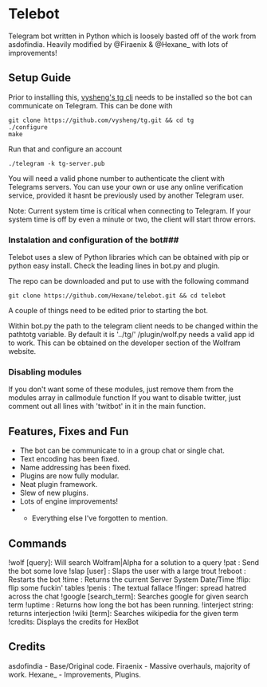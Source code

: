 Telebot
===================

Telegram bot written in Python which is loosely basted off of the work from asdofindia. Heavily modified by @Firaenix & @Hexane_ with lots of improvements!


## Setup Guide ##

Prior to installing this, [vysheng's tg cli](http://github.com/vysheng/tg) needs to be installed so the bot can communicate on Telegram. This can be done with
    
    git clone https://github.com/vysheng/tg.git && cd tg
    ./configure
    make

Run that and configure an account
    
    ./telegram -k tg-server.pub

You will need a valid phone number to authenticate the client with Telegrams servers. You can use your own or use any online verification service, provided it hasnt be previously used by another Telegram user.

Note: Current system time is critical when connecting to Telegram. If your system time is off by even a minute or two, the client will start throw errors.    

### Instalation and configuration of the bot###

Telebot uses a slew of Python libraries which can be obtained with pip or python easy install. Check the leading lines in bot.py and plugin.

The repo can be downloaded and put to use with the following command
    
    git clone https://github.com/Hexane/telebot.git && cd telebot

A couple of things need to be edited prior to starting the bot.    

Within bot.py the path to the telegram client needs to be changed within the pathtotg variable. By default it is '../tg/'
/plugin/wolf.py needs a valid app id to work. This can be obtained on the developer section of the Wolfram website.

### Disabling modules ###
If you don't want some of these modules, just remove them from the modules array in callmodule function
If you want to disable twitter, just comment out all lines with 'twitbot' in it in the main function.


## Features, Fixes and Fun ##
  
* The bot can be communicate to in a group chat or single chat. 
* Text encoding has been fixed.
* Name addressing has been fixed.
* Plugins are now fully modular.
* Neat plugin framework.
* Slew of new plugins.
* Lots of engine improvements!
* + Everything else I've forgotten to mention.

## Commands ##

!wolf [query]: Will search Wolfram|Alpha for a solution to a query
!pat : Send the bot some love
!slap [user] : Slaps the user with a large trout
!reboot : Restarts the bot
!time : Returns the current Server System Date/Time
!flip: flip some fuckin' tables
!penis : The textual fallace
!finger: spread hatred across the chat
!google [search_term]: Searches google for given search term 
!uptime : Returns how long the bot has been running.
!interject string: returns interjection
!wiki [term]: Searches wikipedia for the given term
!credits: Displays the credits for HexBot


## Credits ##

asdofindia - Base/Original code.
Firaenix - Massive overhauls, majority of work. 
Hexane_ - Improvements, Plugins.

